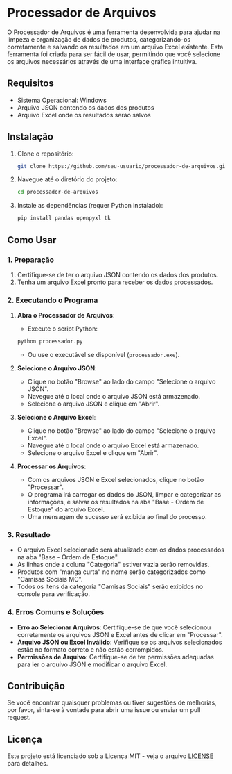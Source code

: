 # Processador de Arquivos

O Processador de Arquivos é uma ferramenta desenvolvida para ajudar na limpeza e organização de dados de produtos, categorizando-os corretamente e salvando os resultados em um arquivo Excel existente. Esta ferramenta foi criada para ser fácil de usar, permitindo que você selecione os arquivos necessários através de uma interface gráfica intuitiva.

## Requisitos

- Sistema Operacional: Windows
- Arquivo JSON contendo os dados dos produtos
- Arquivo Excel onde os resultados serão salvos

## Instalação

1. Clone o repositório:
    ```sh
    git clone https://github.com/seu-usuario/processador-de-arquivos.git
    ```
2. Navegue até o diretório do projeto:
    ```sh
    cd processador-de-arquivos
    ```
3. Instale as dependências (requer Python instalado):
    ```sh
    pip install pandas openpyxl tk
    ```

## Como Usar

### 1. Preparação

1. Certifique-se de ter o arquivo JSON contendo os dados dos produtos.
2. Tenha um arquivo Excel pronto para receber os dados processados.

### 2. Executando o Programa

1. **Abra o Processador de Arquivos**:
    - Execute o script Python:
    ```sh
    python processador.py
    ```
    - Ou use o executável se disponível (`processador.exe`).

2. **Selecione o Arquivo JSON**:
    - Clique no botão "Browse" ao lado do campo "Selecione o arquivo JSON".
    - Navegue até o local onde o arquivo JSON está armazenado.
    - Selecione o arquivo JSON e clique em "Abrir".

3. **Selecione o Arquivo Excel**:
    - Clique no botão "Browse" ao lado do campo "Selecione o arquivo Excel".
    - Navegue até o local onde o arquivo Excel está armazenado.
    - Selecione o arquivo Excel e clique em "Abrir".

4. **Processar os Arquivos**:
    - Com os arquivos JSON e Excel selecionados, clique no botão "Processar".
    - O programa irá carregar os dados do JSON, limpar e categorizar as informações, e salvar os resultados na aba "Base - Ordem de Estoque" do arquivo Excel.
    - Uma mensagem de sucesso será exibida ao final do processo.

### 3. Resultado

- O arquivo Excel selecionado será atualizado com os dados processados na aba "Base - Ordem de Estoque".
- As linhas onde a coluna "Categoria" estiver vazia serão removidas.
- Produtos com "manga curta" no nome serão categorizados como "Camisas Sociais MC".
- Todos os itens da categoria "Camisas Sociais" serão exibidos no console para verificação.

### 4. Erros Comuns e Soluções

- **Erro ao Selecionar Arquivos**: Certifique-se de que você selecionou corretamente os arquivos JSON e Excel antes de clicar em "Processar".
- **Arquivo JSON ou Excel Inválido**: Verifique se os arquivos selecionados estão no formato correto e não estão corrompidos.
- **Permissões de Arquivo**: Certifique-se de ter permissões adequadas para ler o arquivo JSON e modificar o arquivo Excel.

## Contribuição

Se você encontrar quaisquer problemas ou tiver sugestões de melhorias, por favor, sinta-se à vontade para abrir uma issue ou enviar um pull request.

## Licença

Este projeto está licenciado sob a Licença MIT - veja o arquivo [LICENSE](LICENSE) para detalhes.
